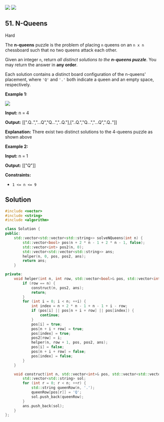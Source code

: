 [![](https://img.shields.io/github/stars/LeetCode-in-Cpp/LeetCode-in-Cpp?label=Stars&style=flat-square)](https://github.com/LeetCode-in-Cpp/LeetCode-in-Cpp)
[![](https://img.shields.io/github/forks/LeetCode-in-Cpp/LeetCode-in-Cpp?label=Fork%20me%20on%20GitHub%20&style=flat-square)](https://github.com/LeetCode-in-Cpp/LeetCode-in-Cpp/fork)

## 51\. N-Queens

Hard

The **n-queens** puzzle is the problem of placing `n` queens on an `n x n` chessboard such that no two queens attack each other.

Given an integer `n`, return _all distinct solutions to the **n-queens puzzle**_. You may return the answer in **any order**.

Each solution contains a distinct board configuration of the n-queens' placement, where `'Q'` and `'.'` both indicate a queen and an empty space, respectively.

**Example 1:**

![](https://assets.leetcode.com/uploads/2020/11/13/queens.jpg)

**Input:** n = 4

**Output:** [[".Q..","...Q","Q...","..Q."],["..Q.","Q...","...Q",".Q.."]]

**Explanation:** There exist two distinct solutions to the 4-queens puzzle as shown above 

**Example 2:**

**Input:** n = 1

**Output:** [["Q"]] 

**Constraints:**

*   `1 <= n <= 9`



## Solution

```cpp
#include <vector>
#include <string>
#include <algorithm>

class Solution {
public:
    std::vector<std::vector<std::string>> solveNQueens(int n) {
        std::vector<bool> pos(n + 2 * n - 1 + 2 * n - 1, false);
        std::vector<int> pos2(n, 0);
        std::vector<std::vector<std::string>> ans;
        helper(n, 0, pos, pos2, ans);
        return ans;
    }

private:
    void helper(int n, int row, std::vector<bool>& pos, std::vector<int>& pos2, std::vector<std::vector<std::string>>& ans) {
        if (row == n) {
            construct(n, pos2, ans);
            return;
        }
        for (int i = 0; i < n; ++i) {
            int index = n + 2 * n - 1 + n - 1 + i - row;
            if (pos[i] || pos[n + i + row] || pos[index]) {
                continue;
            }
            pos[i] = true;
            pos[n + i + row] = true;
            pos[index] = true;
            pos2[row] = i;
            helper(n, row + 1, pos, pos2, ans);
            pos[i] = false;
            pos[n + i + row] = false;
            pos[index] = false;
        }
    }

    void construct(int n, std::vector<int>& pos, std::vector<std::vector<std::string>>& ans) {
        std::vector<std::string> sol;
        for (int r = 0; r < n; ++r) {
            std::string queenRow(n, '.');
            queenRow[pos[r]] = 'Q';
            sol.push_back(queenRow);
        }
        ans.push_back(sol);
    }
};
```